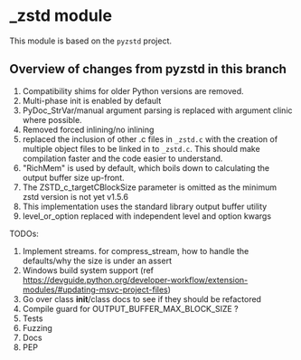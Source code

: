 # _zstd module

This module is based on the `pyzstd` project.

## Overview of changes from pyzstd in this branch

1. Compatibility shims for older Python versions are removed.
2. Multi-phase init is enabled by default
3. PyDoc_StrVar/manual argument parsing is replaced with argument clinic where possible.
4. Removed forced inlining/no inlining
5. replaced the inclusion of other .c files in `_zstd.c` with the creation of multiple object files to be linked in to `_zstd.c`. This should make compilation faster and the code easier to understand.
6. "RichMem" is used by default, which boils down to calculating the output buffer size up-front.
7. The ZSTD_c_targetCBlockSize parameter is omitted as the minimum zstd version is not yet v1.5.6
8. This implementation uses the standard library output buffer utility
9. level_or_option replaced with independent level and option kwargs


TODOs:
1. Implement streams. for compress_stream, how to handle the defaults/why the size is under an assert
2. Windows build system support (ref https://devguide.python.org/developer-workflow/extension-modules/#updating-msvc-project-files)
3. Go over class __init__/class docs to see if they should be refactored
4. Compile guard for OUTPUT_BUFFER_MAX_BLOCK_SIZE ?
5. Tests
6. Fuzzing
7. Docs
8. PEP
